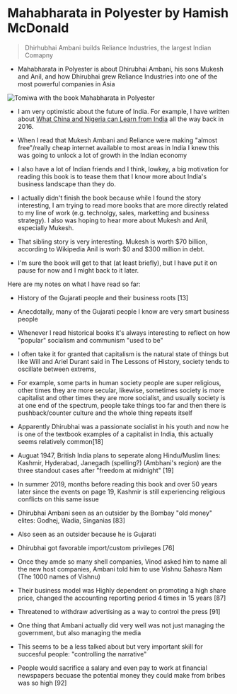 # Mahabharata in Polyester by Hamish McDonald

> Dhirhubhai Ambani builds Reliance Industries, the largest Indian Comapny

- Mahabharata in Polyester is about Dhirubhai Ambani, his sons Mukesh and Anil, and how Dhirubhai grew Reliance Industries into one of the most powerful companies in Asia

![Tomiwa with the book Mahabharata in Polyester](https://i.imgur.com/LgpMtAw.jpg)

- I am very optimistic about the future of India. For example, I have written about [What China and Nigeria can Learn from India](https://blog.tomiwa.ca/the-indian-model-what-china-and-nigeria-can-learn-from-india/) all the way back in 2016.

- When I read that Mukesh Ambani and Reliance were making "almost free"/really cheap internet available to most areas in India I knew this was going to unlock a lot of growth in the Indian economy
- I also have a lot of Indian friends and I think, lowkey, a big motivation for reading this book is to tease them that I know more about India's business landscape than they do.

- I actually didn't finish the book because while I found the story interesting, I am trying to read more books that are more directly related to my line of work (e.g. technolgy, sales, marketting and business strategy). I also was hoping to hear more about Mukesh and Anil, especially Mukesh.

- That sibling story is very interesting. Mukesh is worth $70 billion, according to Wikipedia Anil is worh $0 and $300 million in debt. 
- I'm sure the book will get to that (at least briefly), but I have put it on pause for now and I might back to it later.


Here are my notes on what I have read so far:

- History of the Gujarati people and their business roots [13]
- Anecdotally, many of the Gujarati people I know are very smart business people
- Whenever I read historical books it's always interesting to reflect on how "popular" socialism and communism "used to be"
- I often take it for granted that capitalism is the natural state of things but like Will and Ariel Durant said in The Lessons of History, society tends to oscillate between extrems,
- For example, some parts in human society people are super religious, other times they are more secular, likewise, sometimes society is more capitalist and other times they are more socialist, and usually society is at one end of the spectrum, people take things too far and then there is pushback/counter culture and the whole thing repeats itself
- Apparently Dhirubhai was a passionate socialist in his youth and now he is one of the textbook examples of a capitalist in India, this actually seems relatively common[18]

- Auguat 1947, British India plans to seperate along Hindu/Muslim lines: Kashmir, Hyderabad, Janegadh (spelling?) (Ambhani's region) are the three standout cases after "freedom at midnight" [19]

- In summer 2019, months before reading this book and over 50 years later since the events on page 19, Kashmir is still experiencing religious conflicts on this same issue

- Dhirubhai Ambani seen as an outsider by the Bombay "old money" elites: Godhej, Wadia, Singanias [83]
- Also seen as an outsider because he is Gujarati
- Dhirubhai got favorable import/custom privileges [76]

- Once they amde so many shell companies, Vinod asked him to name all the new host companies, Ambani told him to use Vishnu Sahasra Nam (The 1000 names of Vishnu)

- Their business model was Highly dependent on promoting a high share price, changed the accounting reporting period 4 times in 15 years [87]
- Threatened to withdraw advertising as a way to control the press [91]
- One thing that Ambani actually did very well was not just managing the government, but also managing the media
- This seems to be a less talked about but very important skill for succesful people: "controlling the narrative"
- People would sacrifice a salary and even pay to work at financial newspapers becuase the potential money they could make from bribes was so high [92]